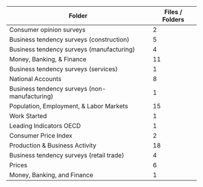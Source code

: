 | Folder                                        |   Files / Folders |
|-----------------------------------------------|-------------------|
| Consumer opinion surveys                      |                 2 |
| Business tendency surveys (construction)      |                 5 |
| Business tendency surveys (manufacturing)     |                 4 |
| Money, Banking, & Finance                     |                11 |
| Business tendency surveys (services)          |                 1 |
| National Accounts                             |                 8 |
| Business tendency surveys (non-manufacturing) |                 1 |
| Population, Employment, & Labor Markets       |                15 |
| Work Started                                  |                 1 |
| Leading Indicators OECD                       |                 1 |
| Consumer Price Index                          |                 2 |
| Production & Business Activity                |                18 |
| Business tendency surveys (retail trade)      |                 4 |
| Prices                                        |                 6 |
| Money, Banking, and Finance                   |                 1 |